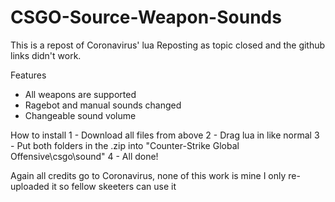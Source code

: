 # CSGO-Source-Weapon-Sounds
This is a repost of Coronavirus' lua
Reposting as topic closed and the github links didn't work.

Features
- All weapons are supported
- Ragebot and manual sounds changed
- Changeable sound volume

How to install
1 - Download all files from above
2 - Drag lua in like normal
3 - Put both folders in the .zip into "Counter-Strike Global Offensive\csgo\sound"
4 - All done!

Again all credits go to Coronavirus, none of this work is mine I only re-uploaded it so fellow skeeters can use it
